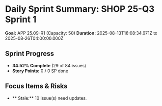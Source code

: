 # Daily Sprint Summary: SHOP 25-Q3 Sprint 1

**Goal:** APP 25.09-R1 (Capacity: 50)
**Duration:** 2025-08-13T16:08:34.971Z to 2025-08-26T04:00:00.000Z

## Sprint Progress
- **34.52% Complete** (29 of 84 issues)
- **Story Points:** 0 / 0 SP done

## Focus Items & Risks
- ** Stale:** 10 issue(s) need updates.
